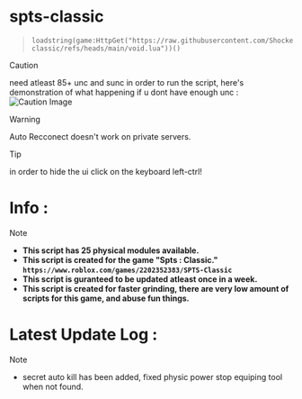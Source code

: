 # spts-classic
> ```
> loadstring(game:HttpGet("https://raw.githubusercontent.com/ShockerLL22/spts-classic/refs/heads/main/void.lua"))()
> ```

> [!CAUTION]
> need atleast 85+ unc and sunc in order to run the script, here's demonstration of what happening if u dont have enough unc :
> ![Caution Image](https://media.discordapp.net/attachments/1350749973339177142/1350752315161837568/image.png?ex=67d7e19f&is=67d6901f&hm=b00adf0876bab7fc875886e13cdba4bc18d2d6555cf063a094d816b7a7df86b4&=&format=webp&quality=lossless)

> [!WARNING]
> Auto Recconect doesn't work on private servers.

> [!TIP]
> in order to hide the ui click on the keyboard left-ctrl!
# Info : 
> [!NOTE] 
> - **This script has 25 physical modules available.**
> - **This script is created for the game "Spts : Classic." ```https://www.roblox.com/games/2202352383/SPTS-Classic```**
> - **This script is guranteed to be updated atleast once in a week.**
> - **This script is created for faster grinding, there are very low amount of scripts for this game, and abuse fun things.**
# Latest Update Log : 
> [!NOTE]  
> - secret auto kill has been added, fixed physic power stop equiping tool when not found.
